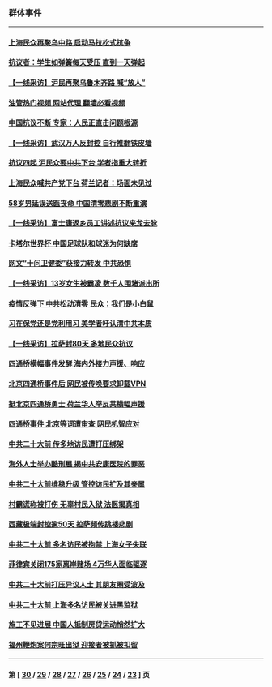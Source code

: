 ### 群体事件
---
#### [上海民众再聚乌中路 启动马拉松式抗争](../../pages/ncid279/n13874232.md?11280845) 
#### [抗议者：学生如弹簧每天受压 直到一天弹起](../../pages/ncid279/n13874234.md?11280845) 
#### [【一线采访】沪民再聚乌鲁木齐路 喊“放人”](../../pages/ncid279/n13874180.md?11280845) 
#### [油管热门视频 网站代理 翻墙必看视频](http://138.2.39.72:81/youtube.html?epic-marker?11280845)
#### [中国抗议不断 专家：人民正直击问题根源](../../pages/ncid279/n13874135.md?11280845) 
#### [【一线采访】武汉万人反封控 自行推翻铁皮墙](../../pages/ncid279/n13874137.md?11280845) 
#### [抗议四起 沪民众要中共下台 学者指重大转折](../../pages/ncid279/n13873869.md?11280845) 
#### [上海民众喊共产党下台 荷兰记者：场面未见过](../../pages/ncid279/n13873853.md?11280845) 
#### [58岁男延误送医丧命 中国清零悲剧不断重演](../../pages/ncid279/n13873232.md?11280845) 
#### [【一线采访】富士康返乡员工讲述抗议来龙去脉](../../pages/ncid279/n13872845.md?11280845) 
#### [卡塔尔世界杯 中国足球队和球迷为何缺席](../../pages/ncid279/n13872447.md?11280845) 
#### [网文“十问卫健委”获接力转发 中共恐惧](../../pages/ncid279/n13871038.md?11280845) 
#### [【一线采访】13岁女生被霸凌 数千人围堵派出所](../../pages/ncid279/n13870140.md?11280845) 
#### [疫情反弹下 中共松动清零 民众：我们是小白鼠](../../pages/ncid279/n13869278.md?11280845) 
#### [习在保党还是党利用习 美学者吁认清中共本质](../../pages/ncid279/n13857367.md?11280845) 
#### [【一线采访】拉萨封80天 多地民众抗议](../../pages/ncid279/n13853861.md?11280845) 
#### [四通桥横幅事件发酵 海内外接力声援、响应](../../pages/ncid279/n13849373.md?11280845) 
#### [北京四通桥事件后 网民被传唤要求卸载VPN](../../pages/ncid279/n13847833.md?11280845) 
#### [挺北京四通桥勇士 荷兰华人举反共横幅声援](../../pages/ncid279/n13846812.md?11280845) 
#### [四通桥事件 北京等词遭审查 网民机智应对](../../pages/ncid279/n13845578.md?11280845) 
#### [中共二十大前 传多地访民遭打压绑架](../../pages/ncid279/n13843740.md?11280845) 
#### [海外人士举办酷刑展 揭中共安康医院的罪恶](../../pages/ncid279/n13842499.md?11280845) 
#### [中共二十大前维稳升级 管控访民扩及其亲属](../../pages/ncid279/n13842240.md?11280845) 
#### [村霸谎称被打伤 无辜村民入狱 法医揭真相](../../pages/ncid279/n13838149.md?11280845) 
#### [西藏极端封控逾50天 拉萨频传跳楼悲剧](../../pages/ncid279/n13836551.md?11280845) 
#### [中共二十大前 多名访民被拘禁 上海女子失联](../../pages/ncid279/n13834363.md?11280845) 
#### [菲律宾关闭175家离岸赌场 4万华人面临驱逐](../../pages/ncid279/n13833169.md?11280845) 
#### [中共二十大前打压异议人士 其朋友圈受波及](../../pages/ncid279/n13833136.md?11280845) 
#### [中共二十大前 上海多名访民被关进黑监狱](../../pages/ncid279/n13829500.md?11280845) 
#### [施工不见进展 中国人抵制房贷运动悄然扩大](../../pages/ncid279/n13828435.md?11280845) 
#### [福州鞭炮案何宗旺出狱 迎接者被抓被扣留](../../pages/ncid279/n13824304.md?11280845) 

---
#### 第 [ [30](./30.md?11280845) / [29](./29.md?11280845) / [28](./28.md?11280845) / [27](./27.md?11280845) / [26](./26.md?11280845) / [25](./25.md?11280845) / [24](./24.md?11280845) / [23](./23.md?11280845) ] 页
